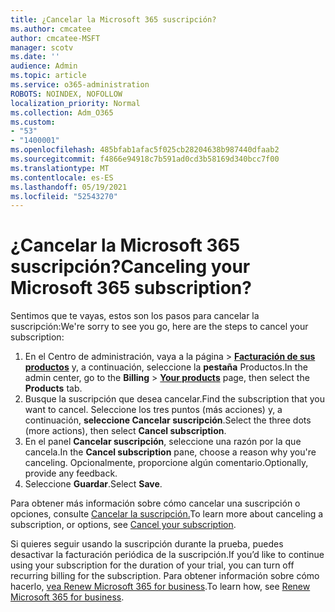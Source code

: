 ```yaml
---
title: ¿Cancelar la Microsoft 365 suscripción?
ms.author: cmcatee
author: cmcatee-MSFT
manager: scotv
ms.date: ''
audience: Admin
ms.topic: article
ms.service: o365-administration
ROBOTS: NOINDEX, NOFOLLOW
localization_priority: Normal
ms.collection: Adm_O365
ms.custom:
- "53"
- "1400001"
ms.openlocfilehash: 485bfab1afac5f025cb28204638b987440dfaab2
ms.sourcegitcommit: f4866e94918c7b591ad0cd3b58169d340bcc7f00
ms.translationtype: MT
ms.contentlocale: es-ES
ms.lasthandoff: 05/19/2021
ms.locfileid: "52543270"
---
```

# <a name="canceling-your-microsoft-365-subscription"></a><span data-ttu-id="edaca-102">¿Cancelar la Microsoft 365 suscripción?</span><span class="sxs-lookup"><span data-stu-id="edaca-102">Canceling your Microsoft 365 subscription?</span></span>

<span data-ttu-id="edaca-103">Sentimos que te vayas, estos son los pasos para cancelar la suscripción:</span><span class="sxs-lookup"><span data-stu-id="edaca-103">We're sorry to see you go, here are the steps to cancel your subscription:</span></span>

1. <span data-ttu-id="edaca-104">En el Centro de administración, vaya a la página  >  **[Facturación de sus productos](https://go.microsoft.com/fwlink/p/?linkid=842054)** y, a continuación, seleccione la **pestaña** Productos.</span><span class="sxs-lookup"><span data-stu-id="edaca-104">In the admin center, go to the **Billing** > **[Your products](https://go.microsoft.com/fwlink/p/?linkid=842054)** page, then select the **Products** tab.</span></span>
2. <span data-ttu-id="edaca-105">Busque la suscripción que desea cancelar.</span><span class="sxs-lookup"><span data-stu-id="edaca-105">Find the subscription that you want to cancel.</span></span> <span data-ttu-id="edaca-106">Seleccione los tres puntos (más acciones) y, a continuación, **seleccione Cancelar suscripción**.</span><span class="sxs-lookup"><span data-stu-id="edaca-106">Select the three dots (more actions), then select **Cancel subscription**.</span></span>
3. <span data-ttu-id="edaca-107">En el panel **Cancelar suscripción**, seleccione una razón por la que cancela.</span><span class="sxs-lookup"><span data-stu-id="edaca-107">In the **Cancel subscription** pane, choose a reason why you're canceling.</span></span> <span data-ttu-id="edaca-108">Opcionalmente, proporcione algún comentario.</span><span class="sxs-lookup"><span data-stu-id="edaca-108">Optionally, provide any feedback.</span></span>
4. <span data-ttu-id="edaca-109">Seleccione **Guardar**.</span><span class="sxs-lookup"><span data-stu-id="edaca-109">Select **Save**.</span></span>

<span data-ttu-id="edaca-110">Para obtener más información sobre cómo cancelar una suscripción o opciones, consulte [Cancelar la suscripción.](/microsoft-365/commerce/subscriptions/cancel-your-subscription)</span><span class="sxs-lookup"><span data-stu-id="edaca-110">To learn more about canceling a subscription, or options, see [Cancel your subscription](/microsoft-365/commerce/subscriptions/cancel-your-subscription).</span></span>

<span data-ttu-id="edaca-111">Si quieres seguir usando la suscripción durante la prueba, puedes desactivar la facturación periódica de la suscripción.</span><span class="sxs-lookup"><span data-stu-id="edaca-111">If you’d like to continue using your subscription for the duration of your trial, you can turn off recurring billing for the subscription.</span></span> <span data-ttu-id="edaca-112">Para obtener información sobre cómo hacerlo, [vea Renew Microsoft 365 for business](/microsoft-365/commerce/subscriptions/renew-your-subscription).</span><span class="sxs-lookup"><span data-stu-id="edaca-112">To learn how, see [Renew Microsoft 365 for business](/microsoft-365/commerce/subscriptions/renew-your-subscription).</span></span>